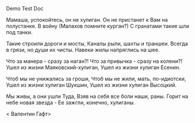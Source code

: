 Demo Test Doc

Мамаша, успокойтесь, он не хулиган.
Он не пристанет к Вам на полустанке.
В войну (Малахов помните курган?)
С гранатами такие шли под танки.

Такие строили дороги и мосты,
Каналы рыли, шахты и траншеи.
Всегда в грязи, но души их чисты.
Навеки жилы напряглись на шее.

Что за манера - сразу за наган?!
Что за привычка - сразу на колени?!
Ушел из жизни Маяковский-хулиган,
Ушел из жизни хулиган Есенин.

Чтоб мы не унижались за гроши,
Чтоб мы не жили, мать, по-идиотски,
Ушел из жизни хулиган Шукшин,
Ушел из жизни хулиган Высоцкий.

Мы живы, а они ушли Туда,
Взяв на себя все боли наши, раны.
Горит на небе новая звезда -
Ее зажгли, конечно, хулиганы.


< Валентин Гафт>
